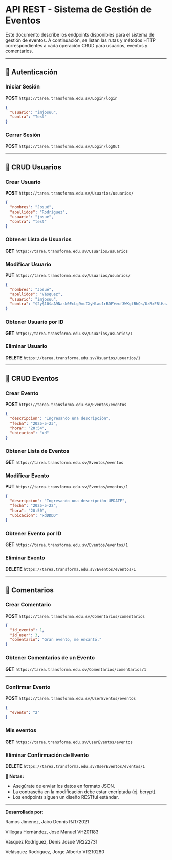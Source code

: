 # API REST - Sistema de Gestión de Eventos

Este documento describe los endpoints disponibles para el sistema de gestión de eventos. A continuación, se listan las rutas y métodos HTTP correspondientes a cada operación CRUD para usuarios, eventos y comentarios.

---

## 🔐 Autenticación

### Iniciar Sesión  
**POST** `https://tarea.transforma.edu.sv/Login/login`

```json
{
  "usuario": "imjosuu",
  "contra": "Test"
}
```

### Cerrar Sesión  
**POST** `https://tarea.transforma.edu.sv/Login/logOut`

---

## 👤 CRUD Usuarios

### Crear Usuario  
**POST** `https://tarea.transforma.edu.sv/Usuarios/usuarios/`

```json
{
  "nombres": "Josué",
  "apellidos": "Rodríguez",
  "usuario": "josue",
  "contra": "test"
}
```

### Obtener Lista de Usuarios  
**GET** `https://tarea.transforma.edu.sv/Usuarios/usuarios`

### Modificar Usuario  
**PUT** `https://tarea.transforma.edu.sv/Usuarios/usuarios/`

```json
{
  "nombres": "Josué",
  "apellidos": "Vásquez",
  "usuario": "imjosuu",
  "contra": "$2y$10$aA9NasN0EcLg9mcIXyHlau1rRDFYwxf3WKgfBhQs/UzRxEBlHazq."
}
```

### Obtener Usuario por ID  
**GET** `https://tarea.transforma.edu.sv/Usuarios/usuarios/1`

### Eliminar Usuario  
**DELETE** `https://tarea.transforma.edu.sv/Usuarios/usuarios/1`

---

## 📅 CRUD Eventos

### Crear Evento  
**POST** `https://tarea.transforma.edu.sv/Eventos/eventos`

```json
{
  "descripcion": "Ingresando una descripción",
  "fecha": "2025-5-23",
  "hora": "20:54",
  "ubicacion": "xd"
}
```

### Obtener Lista de Eventos  
**GET** `https://tarea.transforma.edu.sv/Eventos/eventos`

### Modificar Evento  
**PUT** `https://tarea.transforma.edu.sv/Eventos/eventos/1`

```json
{
  "descripcion": "Ingresando una descripción UPDATE",
  "fecha": "2025-5-22",
  "hora": "20:50",
  "ubicacion": "xdDDDD"
}
```

### Obtener Evento por ID  
**GET** `https://tarea.transforma.edu.sv/Eventos/eventos/1`

### Eliminar Evento  
**DELETE** `https://tarea.transforma.edu.sv/Eventos/eventos/1`

---

## 💬 Comentarios

### Crear Comentario  
**POST** `https://tarea.transforma.edu.sv/Comentarios/comentarios`

```json
{
  "id_evento": 1,
  "id_user": 3,
  "comentario": "Gran evento, me encantó."
}
```

### Obtener Comentarios de un Evento  
**GET** `https://tarea.transforma.edu.sv/Comentarios/comentarios/1`

---

### Confirmar Evento  
**POST** `https://tarea.transforma.edu.sv/UserEventos/eventos`

```json
{
  "evento": "2"
}
```

### Mis eventos  
**GET** `https://tarea.transforma.edu.sv/UserEventos/eventos`


### Eliminar Confirmación de Evento  
**DELETE** `https://tarea.transforma.edu.sv/UserEventos/eventos/1`

**📌 Notas:**
- Asegúrate de enviar los datos en formato JSON.
- La contraseña en la modificación debe estar encriptada (ej. bcrypt).
- Los endpoints siguen un diseño RESTful estándar.

---

**Desarrollado por:** 

Ramos Jiménez, Jairo Dennis		      RJ172021

Villegas Hernández, José Manuel		  VH201183

Vásquez Rodríguez, Denis Josué		  VR222731

Velásquez Rodríguez, Jorge Alberto	VR210280

